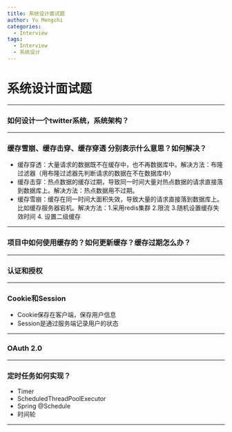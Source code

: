 ```yaml
---
title: 系统设计面试题
author: Yu Mengchi
categories:
  - Interview 
tags:
  - Interview
  - 系统设计
---
```

  
# 系统设计面试题

---

### 如何设计一个twitter系统，系统架构？


---

### 缓存雪崩、缓存击穿、缓存穿透 分别表示什么意思？如何解决？

- 缓存穿透：大量请求的数据既不在缓存中，也不再数据库中。解决方法：布隆过滤器（用布隆过滤器先判断请求的数据在不在数据库中）
- 缓存击穿：热点数据的缓存过期，导致同一时间大量对热点数据的请求直接落到数据库上。解决方法：热点数据用不过期。
- 缓存雪崩：缓存在同一时间大面积失效，导致大量的请求直接落到数据库上。比如缓存服务器宕机。解决方法：1.采用redis集群 2.限流 3.随机设置缓存失效时间 4. 设置二级缓存


---

### 项目中如何使用缓存的？如何更新缓存？缓存过期怎么办？

---

### 认证和授权



---

### Cookie和Session

- Cookie保存在客户端，保存用户信息
- Session是通过服务端记录用户的状态

---

### OAuth 2.0

---

### 定时任务如何实现？

- Timer
- ScheduledThreadPoolExecutor
- Spring @Schedule
- 时间轮

---



